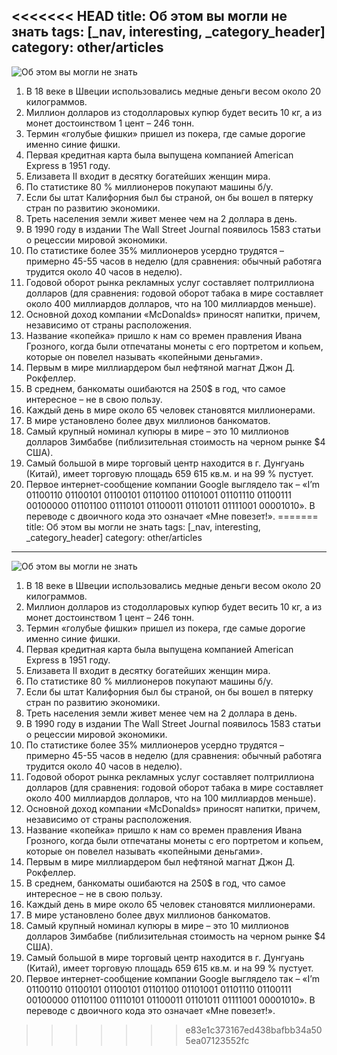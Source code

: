<<<<<<< HEAD
title: Об этом вы могли не знать
tags: [_nav, interesting, _category_header]
category: other/articles
---

![Об этом вы могли не знать](/img/content/articles/article27.jpg)

1. В 18 веке в Швеции использовались медные деньги весом около 20 килограммов.
2. Миллион долларов из стодолларовых купюр будет весить 10 кг, а из монет достоинством 1 цент – 246 тонн.
3. Термин «голубые фишки» пришел из покера, где самые дорогие именно синие фишки.
4. Первая кредитная карта была выпущена компанией American Express в 1951 году.
5. Елизавета II входит в десятку богатейших женщин мира.
6. По статистике 80 % миллионеров покупают машины б/у.
7. Если бы штат Калифорния был бы страной, он бы вошел в пятерку стран по развитию экономики.
8. Треть населения земли живет менее чем на 2 доллара в день.
9. В 1990 году в издании The Wall Street Journal появилось 1583 статьи о рецессии мировой экономики.
10. По статистике более 35% миллионеров усердно трудятся – примерно 45-55 часов в неделю (для сравнения: обычный работяга трудится около 40 часов в неделю).
11. Годовой оборот рынка рекламных услуг составляет полтриллиона долларов (для сравнения: годовой оборот табака в мире составляет около 400 миллиардов долларов, что на 100 миллиардов меньше).
12. Основной доход компании «McDonalds» приносят напитки, причем, независимо от страны расположения.
13. Название «копейка» пришло к нам со времен правления Ивана Грозного, когда были отпечатаны монеты с его портретом и копьем, которые он повелел называть «копейными деньгами».
14. Первым в мире миллиардером был нефтяной магнат Джон Д. Рокфеллер.
15. В среднем, банкоматы ошибаются на 250$ в год, что самое интересное – не в свою пользу.
16. Каждый день в мире около 65 человек становятся миллионерами.
17. В мире установлено более двух миллионов банкоматов.
18. Самый крупный номинал купюры в мире – это 10 миллионов долларов Зимбабве (пиблизительная стоимость на черном рынке $4 США).
19. Самый большой в мире торговый центр находится в г. Дунгуань (Китай), имеет торговую площадь 659 615 кв.м. и на 99 % пустует.
20. Первое интернет-сообщение компании Google выглядело так – «I’m 01100110 01100101 01100101 01101100 01101001 01101110 01100111 00100000 01101100 01110101 01100011 01101011 01111001 00001010». В переводе с двоичного кода это означает «Мне повезет!».
=======
title: Об этом вы могли не знать
tags: [_nav, interesting, _category_header]
category: other/articles
---

![Об этом вы могли не знать](/img/content/articles/article27.jpg)

1. В 18 веке в Швеции использовались медные деньги весом около 20 килограммов.
2. Миллион долларов из стодолларовых купюр будет весить 10 кг, а из монет достоинством 1 цент – 246 тонн.
3. Термин «голубые фишки» пришел из покера, где самые дорогие именно синие фишки.
4. Первая кредитная карта была выпущена компанией American Express в 1951 году.
5. Елизавета II входит в десятку богатейших женщин мира.
6. По статистике 80 % миллионеров покупают машины б/у.
7. Если бы штат Калифорния был бы страной, он бы вошел в пятерку стран по развитию экономики.
8. Треть населения земли живет менее чем на 2 доллара в день.
9. В 1990 году в издании The Wall Street Journal появилось 1583 статьи о рецессии мировой экономики.
10. По статистике более 35% миллионеров усердно трудятся – примерно 45-55 часов в неделю (для сравнения: обычный работяга трудится около 40 часов в неделю).
11. Годовой оборот рынка рекламных услуг составляет полтриллиона долларов (для сравнения: годовой оборот табака в мире составляет около 400 миллиардов долларов, что на 100 миллиардов меньше).
12. Основной доход компании «McDonalds» приносят напитки, причем, независимо от страны расположения.
13. Название «копейка» пришло к нам со времен правления Ивана Грозного, когда были отпечатаны монеты с его портретом и копьем, которые он повелел называть «копейными деньгами».
14. Первым в мире миллиардером был нефтяной магнат Джон Д. Рокфеллер.
15. В среднем, банкоматы ошибаются на 250$ в год, что самое интересное – не в свою пользу.
16. Каждый день в мире около 65 человек становятся миллионерами.
17. В мире установлено более двух миллионов банкоматов.
18. Самый крупный номинал купюры в мире – это 10 миллионов долларов Зимбабве (пиблизительная стоимость на черном рынке $4 США).
19. Самый большой в мире торговый центр находится в г. Дунгуань (Китай), имеет торговую площадь 659 615 кв.м. и на 99 % пустует.
20. Первое интернет-сообщение компании Google выглядело так – «I’m 01100110 01100101 01100101 01101100 01101001 01101110 01100111 00100000 01101100 01110101 01100011 01101011 01111001 00001010». В переводе с двоичного кода это означает «Мне повезет!».
>>>>>>> e83e1c373167ed438bafbb34a505ea07123552fc
